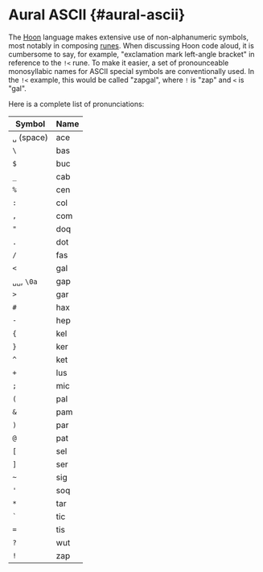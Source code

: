 # Aural ASCII {#aural-ascii}

The [Hoon](hoon.md) language makes extensive use of non-alphanumeric symbols, most notably in composing [runes](rune.md). When discussing Hoon code aloud, it is cumbersome to say, for example, "exclamation mark left-angle bracket" in reference to the `!<` rune. To make it easier, a set of pronounceable monosyllabic names for ASCII special symbols are conventionally used. In the `!<` example, this would be called "zapgal", where `!` is "zap" and `<` is "gal".

Here is a complete list of pronunciations:

| Symbol      | Name |
|-------------|------|
| `␣` (space) | ace  |
| `\`         | bas  |
| `$`         | buc  |
| `_`         | cab  |
| `%`         | cen  |
| `:`         | col  |
| `,`         | com  |
| `"`         | doq  |
| `.`         | dot  |
| `/`         | fas  |
| `<`         | gal  |
| `␣␣`, `\0a`  | gap  |
| `>`         | gar  |
| `#`         | hax  |
| `-`         | hep  |
| `{`         | kel  |
| `}`         | ker  |
| `^`         | ket  |
| `+`         | lus  |
| `;`         | mic  |
| `(`         | pal  |
| `&`         | pam  |
| `)`         | par  |
| `@`         | pat  |
| `[`         | sel  |
| `]`         | ser  |
| `~`         | sig  |
| `'`         | soq  |
| `*`         | tar  |
| `` ` ``     | tic  |
| `=`         | tis  |
| `?`         | wut  |
| `!`         | zap  |
